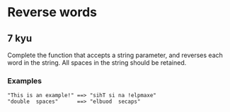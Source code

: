 # Reverse words
## 7 kyu

Complete the function that accepts a string parameter, and reverses each word in the string. All spaces in the string should be retained.

### Examples
```
"This is an example!" ==> "sihT si na !elpmaxe"
"double  spaces"      ==> "elbuod  secaps"
```
